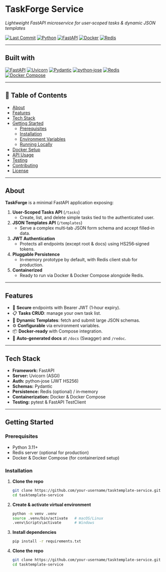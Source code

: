 # TaskForge Service  
*Lightweight FastAPI microservice for user‑scoped tasks & dynamic JSON templates*

[![Last Commit](https://img.shields.io/github/last-commit/AhmedShaikh-developer/tasktemplate-service?style=flat-square)](https://github.com/AhmedShaikh-developer/tasktemplate-service/commits) [![Python](https://img.shields.io/badge/Python-3.11-blue?style=flat-square&logo=python)](https://www.python.org/) [![FastAPI](https://img.shields.io/badge/FastAPI-009688?style=flat-square&logo=fastapi)](https://fastapi.tiangolo.com/) [![Docker](https://img.shields.io/badge/Docker-2496ED?style=flat-square&logo=docker)](https://www.docker.com/) [![Redis](https://img.shields.io/badge/Redis-DC382D?style=flat-square&logo=redis)](https://redis.io/)  

---

## Built with  

[![FastAPI](https://img.shields.io/badge/FastAPI-009688?style=flat-square&logo=fastapi)](https://fastapi.tiangolo.com/) [![Uvicorn](https://img.shields.io/badge/Uvicorn-000000?style=flat-square&logo=python)](https://www.uvicorn.org/) [![Pydantic](https://img.shields.io/badge/Pydantic-176EAB?style=flat-square&logo=python)](https://pydantic-docs.helpmanual.io/) [![python‑jose](https://img.shields.io/badge/python--jose-333333?style=flat-square)](https://github.com/mpdavis/python-jose) [![Redis](https://img.shields.io/badge/Redis-DC382D?style=flat-square&logo=redis)](https://redis.io/) [![Docker Compose](https://img.shields.io/badge/Docker_Compose-2496ED?style=flat-square&logo=docker)](https://docs.docker.com/compose/)  

---

## 📄 Table of Contents

- [About](#about)  
- [Features](#features)  
- [Tech Stack](#tech-stack)  
- [Getting Started](#getting-started)  
  - [Prerequisites](#prerequisites)  
  - [Installation](#installation)  
  - [Environment Variables](#environment-variables)  
  - [Running Locally](#running-locally)  
- [Docker Setup](#docker-setup)  
- [API Usage](#api-usage)  
- [Testing](#testing)  
- [Contributing](#contributing)  
- [License](#license)  

---

## About

**TaskForge** is a minimal FastAPI application exposing:

1. **User‑Scoped Tasks API** (`/tasks`)  
   - Create, list, and delete simple tasks tied to the authenticated user.  
2. **JSON Templates API** (`/templates`)  
   - Serve a complex multi‑tab JSON form schema and accept filled‑in data.  
3. **JWT Authentication**  
   - Protects all endpoints (except root & docs) using HS256‑signed tokens.  
4. **Pluggable Persistence**  
   - In‑memory prototype by default, with Redis client stub for production.  
5. **Containerized**  
   - Ready to run via Docker & Docker Compose alongside Redis.  

---

## Features

- 🔐 **Secure** endpoints with Bearer JWT (1‑hour expiry).  
- 📋 **Tasks CRUD**: manage your own task list.  
- 📑 **Dynamic Templates**: fetch and submit large JSON schemas.  
- ⚙️ **Configurable** via environment variables.  
- 📦 **Docker‑ready** with Compose integration.  
- 📜 **Auto‑generated docs** at `/docs` (Swagger) and `/redoc`.  

---

## Tech Stack

- **Framework:** FastAPI  
- **Server:** Uvicorn (ASGI)  
- **Auth:** python‑jose (JWT HS256)  
- **Schemas:** Pydantic  
- **Persistence:** Redis (optional) / in‑memory  
- **Containerization:** Docker & Docker Compose  
- **Testing:** pytest & FastAPI TestClient  

---

## Getting Started

### Prerequisites

- Python 3.11+  
- Redis server (optional for production)  
- Docker & Docker Compose (for containerized setup)  

### Installation

1. **Clone the repo**  
   ```bash
   git clone https://github.com/your-username/tasktemplate-service.git
   cd tasktemplate-service

2. **Create & activate virtual environment**  
   ```bash
   python -m venv .venv
   source .venv/bin/activate   # macOS/Linux
   .venv\Scripts\activate      # Windows

3. **Install dependencies**  
   ```bash
   pip install -r requirements.txt

4. **Clone the repo**  
   ```bash
   git clone https://github.com/your-username/tasktemplate-service.git
   cd tasktemplate-service


